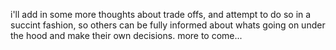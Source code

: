 i'll add in some more thoughts about trade offs, and attempt to do so in a succint fashion, so others can be fully informed about whats going on under the hood and make their own decisions. more to come... 